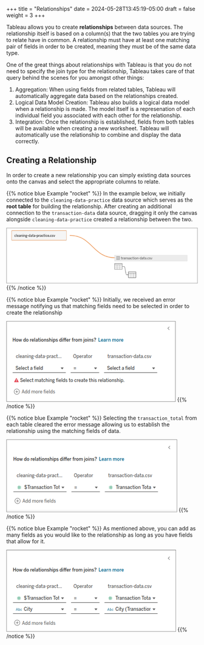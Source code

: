 +++
title = "Relationships"
date = 2024-05-28T13:45:19-05:00
draft = false
weight = 3
+++

Tableau allows you to create **relationships** between data sources. The relationship itself is based on a column(s) that the two tables you are trying to relate have in common. A relationship must have at least one matching pair of fields in order to be created, meaning they must be of the same data type.

One of the great things about relationships with Tableau is that you do not need to specify the join type for the relationship, Tableau takes care of that query behind the scenes for you amongst other things:

1. Aggregation: When using fields from related tables, Tableau will automatically aggregate data based on the relationships created.
1. Logical Data Model Creation: Tableau also builds a logical data model when a relationship is made. The model itself is a represenation of each individual field you associated with each other for the relationship.
1. Integration: Once the relationship is established, fields from both tables will be available when creating a new worksheet. Tableau will automatically use the relationship to combine and display the data correctly.

## Creating a Relationship

In order to create a new relationship you can simply existing data sources onto the canvas and select the appropriate columns to relate.

{{% notice blue Example "rocket" %}}
In the example below, we initially connected to the `cleaning-data-practice` data source which serves as the **root table** for building the relationship. After creating an additional connection to the `transaction-data` data source, dragging it only the canvas alongside `cleaning-data-practice` created a relationship between the two.

![Create a new relationship by dragging an additional table onto the canvas](pictures/create-relationship.png?classes=border)
{{% /notice %}}

{{% notice blue Example "rocket" %}}
Initially, we received an error message notifying us that matching fields need to be selected in order to create the relationship

![Relationship displays as invalid because the fields do not match](pictures/invalid-relationship.png?classes=border)
{{% /notice %}}


{{% notice blue Example "rocket" %}}
Selecting the `transaction_total` from each table cleared the error message allowing us to establish the relationship using the matching fields of data.

![Update the relationship so that the transaction total column is selected from each table](pictures/valid-relationship.png?classes=border)
{{% /notice %}}

{{% notice blue Example "rocket" %}}
As mentioned above, you can add as many fields as you would like to the relationship as long as you have fields that allow for it.

![Adding a secondary matching field to the relationship between the cleaning-data-practice and transaction-data tables](pictures/add-more-fields.png?classes=border)
{{% /notice %}}